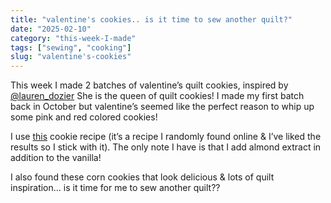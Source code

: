 ```yaml
---
title: "valentine's cookies.. is it time to sew another quilt?"
date: "2025-02-10"
category: "this-week-I-made"
tags: ["sewing", "cooking"]
slug: "valentine's-cookies"
---
```


This week I made 2 batches of valentine’s quilt cookies, inspired by [@lauren_dozier](https://www.instagram.com/lauren_dozier/) She is the queen of quilt cookies! I made my first batch back in October but valentine’s seemed like the perfect reason to whip up some pink and red colored cookies!

I use [this](https://www.displacedhousewife.com/sugar-cookie-recipe/) cookie recipe (it’s a recipe I randomly found online & I’ve liked the results so I stick with it). The only note I have is that I add almond extract in addition to the vanilla!

I also found these corn cookies that look delicious & lots of quilt inspiration… is it time for me to sew another quilt??
